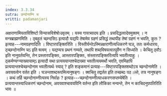 ```yaml
---
index: 3.3.34
sutra: छन्दोनाम्नि च
vritti: padamanjari
---
```


 अक्षराणामियताविशिष्टो विन्यासविशेषोःउवृतम् । यस्य गायत्र्यादय इति । प्रसदिद्धत्वादेवमुक्तम् । न मन्त्रब्राह्मणमिति । ठ्बहुलं च्छन्दसिऽ इत्यादौ यद्यपि तेषामेव ग्रहणं प्रसिद्धं तथापीह तेषां ग्रहणं न भवति, कुतः ? इत्याह---नामग्रहणादिति । विष्टारपङ्क्तिरिति । विस्तीर्यन्तेऽस्मिन्नक्षराणीत्यधिकरणे घञ्, ततः कर्मधारयः, ठ्च्छन्दोनाम्नि चऽ इति षत्वम् । यद्यप्यत्र प्रथनं गम्यते, तथापि शब्दविषयत्वात्पूर्वेण न सिध्यति । केचितु ठ्वौऽ इति नानुवर्तयन्ति, तेन प्रस्तारपङ्क्तिः, आस्तारपङ्क्तिः, संस्तारपङ्क्तिरित्यपि भवतीत्याहुः । ठ्कर्मण्यग्न्याख्यायाम्ऽ इत्यादौ यथा प्रत्यययान्तश्चेदाख्या भवतीत्ययमर्थो भवति, एवमिहापि प्रत्ययान्तश्चेच्छन्दोनाम भवतीत्यर्थः स्याद् ? इति शङ्कमानं प्रत्याह---विष्टारपङ्क्तिशब्दोऽत्र च्छन्दोनामेति । अवयवत्वेन वर्तत इति । घञन्तशब्दरूपमित्यनुषङ्गः । क्वचितु तद्वर्तत इति तच्छब्दः पठ।ल्ते, तत्र नानुषङ्गः । कथं तर्हि च्छन्दोनाम्नीत्यस्य निर्वाहः ? इत्याह---च्छन्दोनाम्नीत्याधकरणसप्तम्येषेति । प्रत्ययान्तस्याधिकरणं च्छन्दोनाम, अवयवाश्चावयविनि वर्तन्त इति लौकिका मन्यन्ते, तेन न काचिदनुपपतिरिति भावः ॥